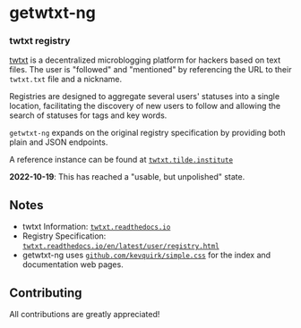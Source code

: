 # getwtxt-ng

### twtxt registry

[twtxt](https://github.com/buckket/twtxt) is a decentralized microblogging platform
for hackers based on text files. The user is "followed" and "mentioned" by referencing
the URL to their `twtxt.txt` file and a nickname.

Registries are designed to aggregate several users' statuses into a single location,
facilitating the discovery of new users to follow and allowing the search of statuses
for tags and key words.

`getwtxt-ng` expands on the original registry specification by providing both plain and
JSON endpoints.

A reference instance can be found at [`twtxt.tilde.institute`](https://twtxt.tilde.institute)

**2022-10-19**: This has reached a "usable, but unpolished" state.

## Notes
* twtxt Information: [`twtxt.readthedocs.io`](https://twtxt.readthedocs.io)
* Registry Specification: [`twtxt.readthedocs.io/en/latest/user/registry.html`](https://twtxt.readthedocs.io/en/latest/user/registry.html)
* getwtxt-ng uses [`github.com/kevquirk/simple.css`](https://github.com/kevquirk/simple.css) for the index and documentation web pages.

## Contributing
All contributions are greatly appreciated!
